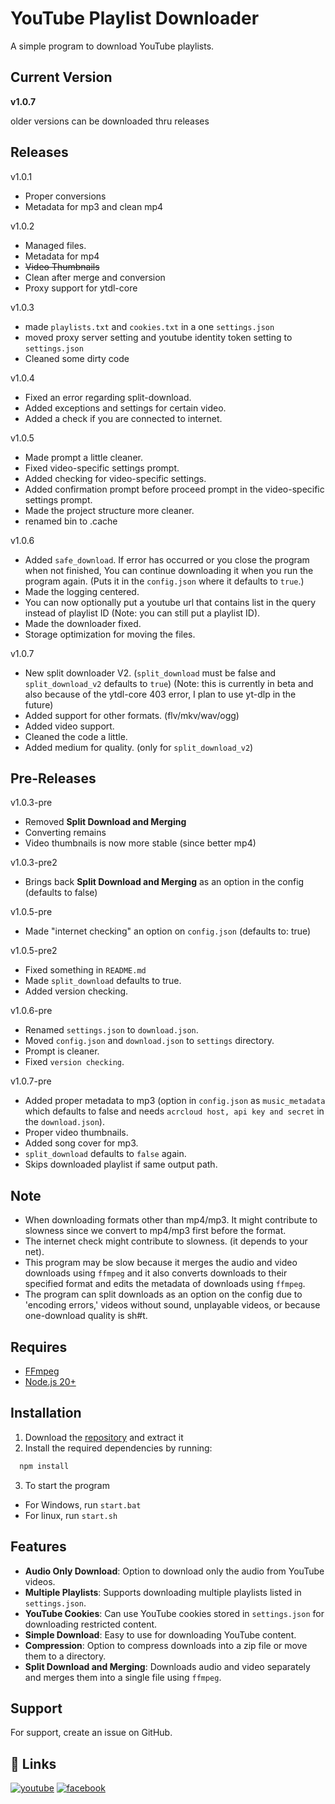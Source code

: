 
# YouTube Playlist Downloader

A simple program to download YouTube playlists.

## Current Version
**v1.0.7**

older versions can be downloaded thru releases

## Releases
v1.0.1
- Proper conversions
- Metadata for mp3 and clean mp4

v1.0.2
- Managed files.
- Metadata for mp4
- ~~Video Thumbnails~~
- Clean after merge and conversion
- Proxy support for ytdl-core

v1.0.3
- made `playlists.txt` and `cookies.txt` in a one `settings.json`
- moved proxy server setting and youtube identity token setting to `settings.json`
- Cleaned some dirty code

v1.0.4
- Fixed an error regarding split-download.
- Added exceptions and settings for certain video.
- Added a check if you are connected to internet.

v1.0.5
- Made prompt a little cleaner.
- Fixed video-specific settings prompt.
- Added checking for video-specific settings.
- Added confirmation prompt before proceed prompt in the video-specific settings prompt.
- Made the project structure more cleaner.
- renamed bin to .cache

v1.0.6
- Added `safe_download`. If error has occurred or you close the program when not finished, You can continue downloading it when you run the program again. (Puts it in the `config.json` where it defaults to `true`.)
- Made the logging centered.
- You can now optionally put a youtube url that contains list in the query instead of playlist ID (Note: you can still put a playlist ID).
- Made the downloader fixed.
- Storage optimization for moving the files.

v1.0.7
- New split downloader V2. (`split_download` must be false and `split_download_v2` defaults to `true`) (Note: this is currently in beta and also because of the ytdl-core 403 error, I plan to use yt-dlp in the future)
- Added support for other formats. (flv/mkv/wav/ogg)
- Added video support.
- Cleaned the code a little.
- Added medium for quality. (only for `split_download_v2`)

## Pre-Releases
v1.0.3-pre
- Removed **Split Download and Merging**
- Converting remains
- Video thumbnails is now more stable (since better mp4)

v1.0.3-pre2
- Brings back **Split Download and Merging** as an option in the config (defaults to false)

v1.0.5-pre
- Made "internet checking" an option on `config.json` (defaults to: true)

v1.0.5-pre2
- Fixed something in `README.md`
- Made `split_download` defaults to true.
- Added version checking.

v1.0.6-pre
- Renamed `settings.json` to `download.json`.
- Moved `config.json` and `download.json` to `settings` directory.
- Prompt is cleaner.
- Fixed `version checking`.

v1.0.7-pre
- Added proper metadata to mp3 (option in `config.json` as `music_metadata` which defaults to false and needs `acrcloud host, api key and secret` in the `download.json`).
- Proper video thumbnails.
- Added song cover for mp3.
- `split_download` defaults to `false` again.
- Skips downloaded playlist if same output path.

## Note
- When downloading formats other than mp4/mp3. It might contribute to slowness since we convert to mp4/mp3 first before the format.
- The internet check might contribute to slowness. (it depends to your net).
- This program may be slow because it merges the audio and video downloads using `ffmpeg` and it also converts downloads to their specified format and edits the metadata of downloads using `ffmpeg`.
- The program can split downloads as an option on the config due to 'encoding errors,' videos without sound, unplayable videos, or because one-download quality is sh#t.

## Requires
- [FFmpeg](https://ffmpeg.org/)
- [Node.js 20+](https://nodejs.org/en)

## Installation

1. Download the [repository](https://github.com/merasugd/yt-playlist-downloader/archive/refs/heads/main.zip) and extract it
2. Install the required dependencies by running:
```bash
  npm install
```
3. To start the program

- For Windows, run ```start.bat```
- For linux, run ```start.sh```
    
## Features

- **Audio Only Download**: Option to download only the audio from YouTube videos.
- **Multiple Playlists**: Supports downloading multiple playlists listed in `settings.json`.
- **YouTube Cookies**: Can use YouTube cookies stored in `settings.json` for downloading restricted content.
- **Simple Download**: Easy to use for downloading YouTube content.
- **Compression**: Option to compress downloads into a zip file or move them to a directory.
- **Split Download and Merging**: Downloads audio and video separately and merges them into a single file using `ffmpeg`.


## Support

For support, create an issue on GitHub.


## 🔗 Links
[![youtube](https://img.shields.io/badge/youtube-FF0000?style=for-the-badge&logo=youtube&logoColor=white)](https://www.youtube.com/@merasu_gd)
[![facebook](https://img.shields.io/badge/facebook-0A66C2?style=for-the-badge&logo=facebook&logoColor=white)](https://www.facebook.com/profile.php?id=61554338001508)

